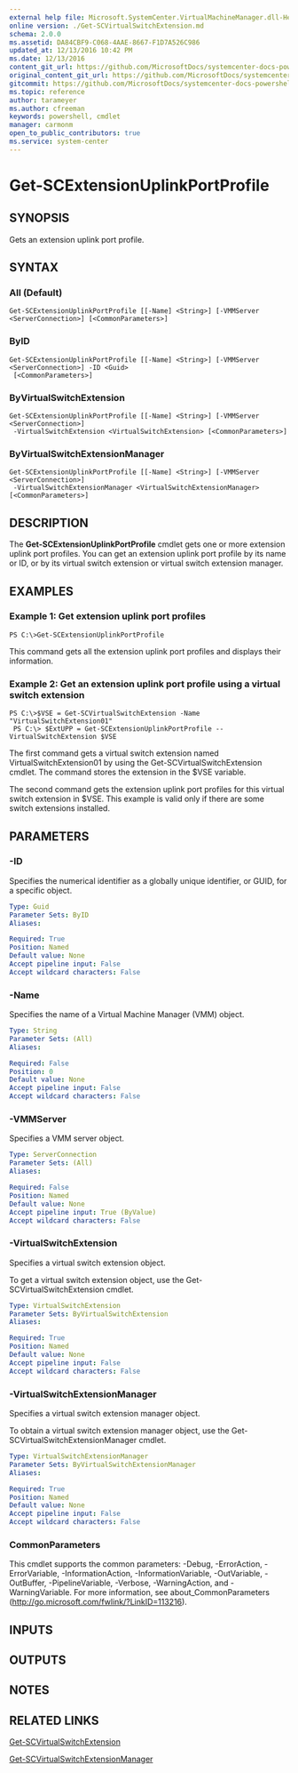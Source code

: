 ```yaml
---
external help file: Microsoft.SystemCenter.VirtualMachineManager.dll-Help.xml
online version: ./Get-SCVirtualSwitchExtension.md
schema: 2.0.0
ms.assetid: DA84CBF9-C068-4AAE-8667-F1D7A526C986
updated_at: 12/13/2016 10:42 PM
ms.date: 12/13/2016
content_git_url: https://github.com/MicrosoftDocs/systemcenter-docs-powershell/blob/master/systemcenter-cmdlets/VirtualMachineManager/v1/Get-SCExtensionUplinkPortProfile.md
original_content_git_url: https://github.com/MicrosoftDocs/systemcenter-docs-powershell/blob/master/systemcenter-cmdlets/VirtualMachineManager/v1/Get-SCExtensionUplinkPortProfile.md
gitcommit: https://github.com/MicrosoftDocs/systemcenter-docs-powershell/blob/ea9507ac2178040476af5407227db8cb97701ea9/systemcenter-cmdlets/VirtualMachineManager/v1/Get-SCExtensionUplinkPortProfile.md
ms.topic: reference
author: tarameyer
ms.author: cfreeman
keywords: powershell, cmdlet
manager: carmonm
open_to_public_contributors: true
ms.service: system-center
---
```


# Get-SCExtensionUplinkPortProfile

## SYNOPSIS
Gets an extension uplink port profile.

## SYNTAX

### All (Default)
```
Get-SCExtensionUplinkPortProfile [[-Name] <String>] [-VMMServer <ServerConnection>] [<CommonParameters>]
```

### ByID
```
Get-SCExtensionUplinkPortProfile [[-Name] <String>] [-VMMServer <ServerConnection>] -ID <Guid>
 [<CommonParameters>]
```

### ByVirtualSwitchExtension
```
Get-SCExtensionUplinkPortProfile [[-Name] <String>] [-VMMServer <ServerConnection>]
 -VirtualSwitchExtension <VirtualSwitchExtension> [<CommonParameters>]
```

### ByVirtualSwitchExtensionManager
```
Get-SCExtensionUplinkPortProfile [[-Name] <String>] [-VMMServer <ServerConnection>]
 -VirtualSwitchExtensionManager <VirtualSwitchExtensionManager> [<CommonParameters>]
```

## DESCRIPTION
The **Get-SCExtensionUplinkPortProfile** cmdlet gets one or more extension uplink port profiles.
You can get an extension uplink port profile by its name or ID, or by its virtual switch extension or virtual switch extension manager.

## EXAMPLES

### Example 1: Get extension uplink port profiles
```
PS C:\>Get-SCExtensionUplinkPortProfile
```

This command gets all the extension uplink port profiles and displays their information.

### Example 2: Get an extension uplink port profile using a virtual switch extension
```
PS C:\>$VSE = Get-SCVirtualSwitchExtension -Name "VirtualSwitchExtension01"
 PS C:\> $ExtUPP = Get-SCExtensionUplinkPortProfile --VirtualSwitchExtension $VSE
```

The first command gets a virtual switch extension named VirtualSwitchExtension01 by using the Get-SCVirtualSwitchExtension cmdlet.
The command stores the extension in the $VSE variable.

The second command gets the extension uplink port profiles for this virtual switch extension in $VSE.
This example is valid only if there are some switch extensions installed.

## PARAMETERS

### -ID
Specifies the numerical identifier as a globally unique identifier, or GUID, for a specific object.

```yaml
Type: Guid
Parameter Sets: ByID
Aliases: 

Required: True
Position: Named
Default value: None
Accept pipeline input: False
Accept wildcard characters: False
```

### -Name
Specifies the name of a Virtual Machine Manager (VMM) object.

```yaml
Type: String
Parameter Sets: (All)
Aliases: 

Required: False
Position: 0
Default value: None
Accept pipeline input: False
Accept wildcard characters: False
```

### -VMMServer
Specifies a VMM server object.

```yaml
Type: ServerConnection
Parameter Sets: (All)
Aliases: 

Required: False
Position: Named
Default value: None
Accept pipeline input: True (ByValue)
Accept wildcard characters: False
```

### -VirtualSwitchExtension
Specifies a virtual switch extension object.

To get a virtual switch extension object, use the Get-SCVirtualSwitchExtension cmdlet.

```yaml
Type: VirtualSwitchExtension
Parameter Sets: ByVirtualSwitchExtension
Aliases: 

Required: True
Position: Named
Default value: None
Accept pipeline input: False
Accept wildcard characters: False
```

### -VirtualSwitchExtensionManager
Specifies a virtual switch extension manager object.

To obtain a virtual switch extension manager object, use the Get-SCVirtualSwitchExtensionManager cmdlet.

```yaml
Type: VirtualSwitchExtensionManager
Parameter Sets: ByVirtualSwitchExtensionManager
Aliases: 

Required: True
Position: Named
Default value: None
Accept pipeline input: False
Accept wildcard characters: False
```

### CommonParameters
This cmdlet supports the common parameters: -Debug, -ErrorAction, -ErrorVariable, -InformationAction, -InformationVariable, -OutVariable, -OutBuffer, -PipelineVariable, -Verbose, -WarningAction, and -WarningVariable. For more information, see about_CommonParameters (http://go.microsoft.com/fwlink/?LinkID=113216).

## INPUTS

## OUTPUTS

## NOTES

## RELATED LINKS

[Get-SCVirtualSwitchExtension](xref:VirtualMachineManager/v1/Get-SCVirtualSwitchExtension.md)

[Get-SCVirtualSwitchExtensionManager](xref:VirtualMachineManager/v1/Get-SCVirtualSwitchExtensionManager.md)


